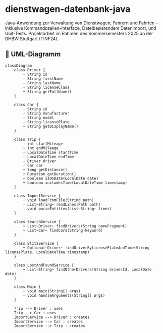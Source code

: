 # dienstwagen-datenbank-java
Java-Anwendung zur Verwaltung von Dienstwagen, Fahrern und Fahrten – inklusive Kommandozeilen-Interface, Dateibasierendem Datenimport, und Unit-Tests. Projektarbeit im Rahmen des Sommersemesters 2025 an der DHBW Stuttgart (TINF24).

## 🧩 UML-Diagramm

```mermaid
classDiagram
    class Driver {
        - String id
        - String firstName
        - String lastName
        - String licenseClass
        + String getFullName()
    }

    class Car {
        - String id
        - String manufacturer
        - String model
        - String licensePlate
        + String getDisplayName()
    }

    class Trip {
        - int startMileage
        - int endMileage
        - LocalDateTime startTime
        - LocalDateTime endTime
        - Driver driver
        - Car car
        + long getDistance()
        + Duration getDuration()
        + boolean isOnDate(LocalDate date)
        + boolean includesTime(LocalDateTime timestamp)
    }

    class ImportService {
        + void loadFromFile(String path)
        - List~String~ readLines(Path path)
        - void parseEntities(List~String~ lines)
    }

    class SearchService {
        + List~Driver~ findDrivers(String nameFragment)
        + List~Car~ findCars(String keyword)
    }

    class BlitzService {
        + Optional~Driver~ findDriverByLicensePlateAndTime(String licensePlate, LocalDateTime timestamp)
    }

    class LostAndFoundService {
        + List~String~ findOtherDrivers(String driverId, LocalDate date)
    }

    class Main {
        + void main(String[] args)
        - void handleArguments(String[] args)
    }

    Trip --> Driver : uses
    Trip --> Car : uses
    ImportService --> Driver : creates
    ImportService --> Car : creates
    ImportService --> Trip : creates
```

